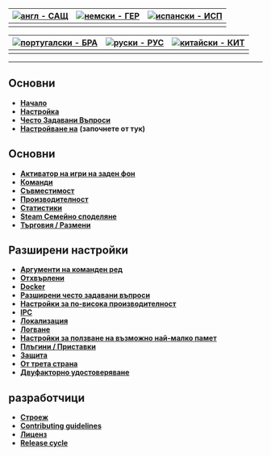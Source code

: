 | [![англ - САЩ](https://raw.githubusercontent.com/hjnilsson/country-flags/master/png100px/us.png)](https://github.com/JustArchiNET/ArchiSteamFarm/wiki/Home) | [![немски - ГЕР](https://raw.githubusercontent.com/hjnilsson/country-flags/master/png100px/de.png)](https://github.com/JustArchiNET/ArchiSteamFarm/wiki/Home-de-DE) | [![испански - ИСП](https://raw.githubusercontent.com/hjnilsson/country-flags/master/png100px/es.png)](https://github.com/JustArchiNET/ArchiSteamFarm/wiki/Home-es-ES) |
| ----------------------------------------------------------------------------------------------------------------------------------------------------------- | ------------------------------------------------------------------------------------------------------------------------------------------------------------------- | --------------------------------------------------------------------------------------------------------------------------------------------------------------------- |
|                                                                                                                                                             |                                                                                                                                                                     |                                                                                                                                                                       |

| [![португалски - БРА](https://raw.githubusercontent.com/hjnilsson/country-flags/master/png100px/br.png)](https://github.com/JustArchiNET/ArchiSteamFarm/wiki/Home-pt-BR) | [![руски - РУС](https://raw.githubusercontent.com/hjnilsson/country-flags/master/png100px/ru.png)](https://github.com/JustArchiNET/ArchiSteamFarm/wiki/Home-ru-RU) | [![китайски - КИТ](https://raw.githubusercontent.com/hjnilsson/country-flags/master/png100px/cn.png)](https://github.com/JustArchiNET/ArchiSteamFarm/wiki/Home-zh-CN) |
| ------------------------------------------------------------------------------------------------------------------------------------------------------------------------ | ------------------------------------------------------------------------------------------------------------------------------------------------------------------ | --------------------------------------------------------------------------------------------------------------------------------------------------------------------- |
|                                                                                                                                                                          |                                                                                                                                                                    |                                                                                                                                                                       |

* * *

## Основни

* **[Начало](https://github.com/JustArchiNET/ArchiSteamFarm/wiki/Home)**
* **[Настройка](https://github.com/JustArchiNET/ArchiSteamFarm/wiki/Configuration)**
* **[Често Задавани Въпроси](https://github.com/JustArchiNET/ArchiSteamFarm/wiki/FAQ)**
* **[Настройване на](https://github.com/JustArchiNET/ArchiSteamFarm/wiki/Setting-up)** **(започнете от тук)**

## Основни

* **[Активатор на игри на заден фон](https://github.com/JustArchiNET/ArchiSteamFarm/wiki/Background-games-redeemer)**
* **[Команди](https://github.com/JustArchiNET/ArchiSteamFarm/wiki/Commands)**
* **[Съвместимост](https://github.com/JustArchiNET/ArchiSteamFarm/wiki/Compatibility)**
* **[Производителност](https://github.com/JustArchiNET/ArchiSteamFarm/wiki/Performance)**
* **[Статистики](https://github.com/JustArchiNET/ArchiSteamFarm/wiki/Statistics)**
* **[Steam Семейно споделяне](https://github.com/JustArchiNET/ArchiSteamFarm/wiki/Steam-Family-Sharing)**
* **[Търговия / Размени](https://github.com/JustArchiNET/ArchiSteamFarm/wiki/Trading)**

## Разширени настройки

* **[Аргументи на команден ред](https://github.com/JustArchiNET/ArchiSteamFarm/wiki/Command-line-arguments)**
* **[Отхвърлени](https://github.com/JustArchiNET/ArchiSteamFarm/wiki/Deprecation)**
* **[Docker](https://github.com/JustArchiNET/ArchiSteamFarm/wiki/Docker)**
* **[Разширени често задавани въпроси](https://github.com/JustArchiNET/ArchiSteamFarm/wiki/Extended-FAQ)**
* **[Настройки за по-висока производителност](https://github.com/JustArchiNET/ArchiSteamFarm/wiki/High-performance-setup)**
* **[IPC](https://github.com/JustArchiNET/ArchiSteamFarm/wiki/IPC)**
* **[Локализация](https://github.com/JustArchiNET/ArchiSteamFarm/wiki/Localization)**
* **[Логване](https://github.com/JustArchiNET/ArchiSteamFarm/wiki/Logging)**
* **[Настройки за ползване на възможно най-малко памет](https://github.com/JustArchiNET/ArchiSteamFarm/wiki/Low-memory-setup)**
* **[Плъгини / Приставки](https://github.com/JustArchiNET/ArchiSteamFarm/wiki/Plugins)**
* **[Защита](https://github.com/JustArchiNET/ArchiSteamFarm/wiki/Security)**
* **[От трета страна](https://github.com/JustArchiNET/ArchiSteamFarm/wiki/Third-party)**
* **[Двуфакторно удостоверяване](https://github.com/JustArchiNET/ArchiSteamFarm/wiki/Two-factor-authentication)**

## разработчици

* **[Строеж](https://github.com/JustArchiNET/ArchiSteamFarm/wiki/Compilation)**
* **[Contributing guidelines](https://github.com/JustArchiNET/ArchiSteamFarm/blob/master/.github/CONTRIBUTING.md)**
* **[Лиценз](https://github.com/JustArchiNET/ArchiSteamFarm/wiki/License)**
* **[Release cycle](https://github.com/JustArchiNET/ArchiSteamFarm/wiki/Release-cycle)**
